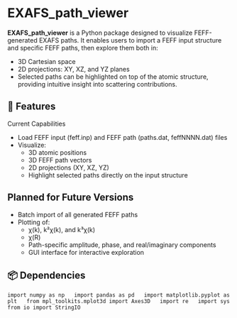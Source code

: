 # EXAFS_path_viewer
**EXAFS_path_viewer** is a Python package designed to visualize FEFF-generated EXAFS paths. It enables users to import a FEFF input structure and specific FEFF paths, then explore them both in:

- 3D Cartesian space  
- 2D projections: XY, XZ, and YZ planes  
- Selected paths can be highlighted on top of the atomic structure, providing intuitive insight into scattering contributions.  

## 🚧 Features
Current Capabilities
- Load FEFF input (feff.inp) and FEFF path (paths.dat, feffNNNN.dat) files
- Visualize:
  - 3D atomic positions
  - 3D FEFF path vectors
  - 2D projections (XY, XZ, YZ)
  - Highlight selected paths directly on the input structure

## Planned for Future Versions 
- Batch import of all generated FEFF paths
- Plotting of:
  - χ(k), k²χ(k), and k³χ(k)
  - χ(R)
  - Path-specific amplitude, phase, and real/imaginary components
  - GUI interface for interactive exploration

## 📦 Dependencies  
``import numpy as np  
import pandas as pd  
import matplotlib.pyplot as plt  
from mpl_toolkits.mplot3d import Axes3D  
import re  
import sys  
from io import StringIO  ``

